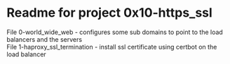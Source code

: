 # Readme for project 0x10-https_ssl

File 0-world_wide_web - configures some sub domains to point to the load balancers and the servers  
File 1-haproxy_ssl_termination - install ssl certificate using certbot on the load balancer